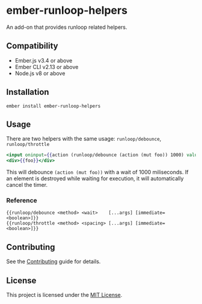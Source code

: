 ember-runloop-helpers
==============================================================================

An add-on that provides runloop related helpers.


Compatibility
------------------------------------------------------------------------------

* Ember.js v3.4 or above
* Ember CLI v2.13 or above
* Node.js v8 or above


Installation
------------------------------------------------------------------------------

```
ember install ember-runloop-helpers
```


Usage
------------------------------------------------------------------------------

There are two helpers with the same usage: `runloop/debounce`, `runloop/throttle`

``` hbs
<input oninput={{action (runloop/debounce (action (mut foo)) 1000) value='target.value'}}>
<div>{{foo}}</div>
```

This will debounce `(action (mut foo))` with a wait of 1000 miliseconds. If an element is destroyed while waiting for execution, it will automatically cancel the timer.

### Reference

```
{{runloop/debounce <method> <wait>    [...args] [immediate=<boolean>]}}
{{runloop/throttle <method> <spacing> [...args] [immediate=<boolean>]}}
```

Contributing
------------------------------------------------------------------------------

See the [Contributing](CONTRIBUTING.md) guide for details.


License
------------------------------------------------------------------------------

This project is licensed under the [MIT License](LICENSE.md).
